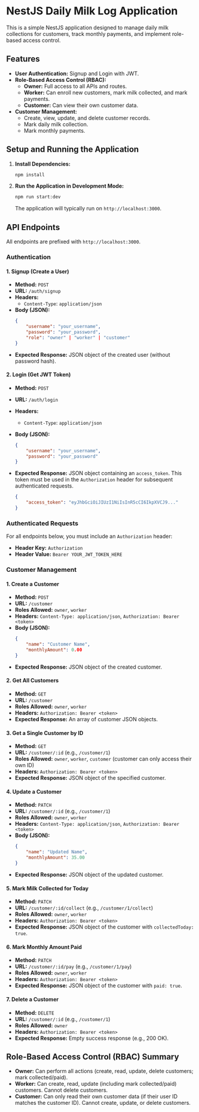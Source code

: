 # NestJS Daily Milk Log Application

This is a simple NestJS application designed to manage daily milk collections for customers, track monthly payments, and implement role-based access control.

## Features

*   **User Authentication:** Signup and Login with JWT.
*   **Role-Based Access Control (RBAC):**
    *   **Owner:** Full access to all APIs and routes.
    *   **Worker:** Can enroll new customers, mark milk collected, and mark payments.
    *   **Customer:** Can view their own customer data.
*   **Customer Management:**
    *   Create, view, update, and delete customer records.
    *   Mark daily milk collection.
    *   Mark monthly payments.

## Setup and Running the Application

1.  **Install Dependencies:**
    ```bash
    npm install
    ```
2.  **Run the Application in Development Mode:**
    ```bash
    npm run start:dev
    ```
    The application will typically run on `http://localhost:3000`.

## API Endpoints

All endpoints are prefixed with `http://localhost:3000`.

### Authentication

#### 1. Signup (Create a User)

*   **Method:** `POST`
*   **URL:** `/auth/signup`
*   **Headers:**
    *   `Content-Type`: `application/json`
*   **Body (JSON):**
    ```json
    {
        "username": "your_username",
        "password": "your_password",
        "role": "owner" | "worker" | "customer"
    }
    ```
*   **Expected Response:** JSON object of the created user (without password hash).

#### 2. Login (Get JWT Token)

*   **Method:** `POST`
*   **URL:** `/auth/login`
*   **Headers:**
    *   `Content-Type`: `application/json`
*   **Body (JSON):**
    ```json
    {
        "username": "your_username",
        "password": "your_password"
    }
    ```
*   **Expected Response:** JSON object containing an `access_token`. This token must be used in the `Authorization` header for subsequent authenticated requests.

    ```json
    {
        "access_token": "eyJhbGciOiJIUzI1NiIsInR5cCI6IkpXVCJ9..."
    }
    ```

### Authenticated Requests

For all endpoints below, you must include an `Authorization` header:
*   **Header Key:** `Authorization`
*   **Header Value:** `Bearer YOUR_JWT_TOKEN_HERE`

### Customer Management

#### 1. Create a Customer

*   **Method:** `POST`
*   **URL:** `/customer`
*   **Roles Allowed:** `owner`, `worker`
*   **Headers:** `Content-Type: application/json`, `Authorization: Bearer <token>`
*   **Body (JSON):**
    ```json
    {
        "name": "Customer Name",
        "monthlyAmount": 0.00
    }
    ```
*   **Expected Response:** JSON object of the created customer.

#### 2. Get All Customers

*   **Method:** `GET`
*   **URL:** `/customer`
*   **Roles Allowed:** `owner`, `worker`
*   **Headers:** `Authorization: Bearer <token>`
*   **Expected Response:** An array of customer JSON objects.

#### 3. Get a Single Customer by ID

*   **Method:** `GET`
*   **URL:** `/customer/:id` (e.g., `/customer/1`)
*   **Roles Allowed:** `owner`, `worker`, `customer` (customer can only access their own ID)
*   **Headers:** `Authorization: Bearer <token>`
*   **Expected Response:** JSON object of the specified customer.

#### 4. Update a Customer

*   **Method:** `PATCH`
*   **URL:** `/customer/:id` (e.g., `/customer/1`)
*   **Roles Allowed:** `owner`, `worker`
*   **Headers:** `Content-Type: application/json`, `Authorization: Bearer <token>`
*   **Body (JSON):**
    ```json
    {
        "name": "Updated Name",
        "monthlyAmount": 35.00
    }
    ```
*   **Expected Response:** JSON object of the updated customer.

#### 5. Mark Milk Collected for Today

*   **Method:** `PATCH`
*   **URL:** `/customer/:id/collect` (e.g., `/customer/1/collect`)
*   **Roles Allowed:** `owner`, `worker`
*   **Headers:** `Authorization: Bearer <token>`
*   **Expected Response:** JSON object of the customer with `collectedToday: true`.

#### 6. Mark Monthly Amount Paid

*   **Method:** `PATCH`
*   **URL:** `/customer/:id/pay` (e.g., `/customer/1/pay`)
*   **Roles Allowed:** `owner`, `worker`
*   **Headers:** `Authorization: Bearer <token>`
*   **Expected Response:** JSON object of the customer with `paid: true`.

#### 7. Delete a Customer

*   **Method:** `DELETE`
*   **URL:** `/customer/:id` (e.g., `/customer/1`)
*   **Roles Allowed:** `owner`
*   **Headers:** `Authorization: Bearer <token>`
*   **Expected Response:** Empty success response (e.g., 200 OK).

## Role-Based Access Control (RBAC) Summary

*   **Owner:** Can perform all actions (create, read, update, delete customers; mark collected/paid).
*   **Worker:** Can create, read, update (including mark collected/paid) customers. Cannot delete customers.
*   **Customer:** Can only read their own customer data (if their user ID matches the customer ID). Cannot create, update, or delete customers.